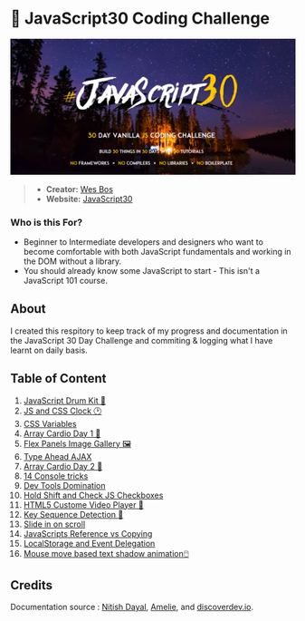 # 🍦 JavaScript30 Coding Challenge
![JavaScript30](./The%2030%20Projects/images/JavaScript30.PNG)

> - **Creator:** [Wes Bos](https://github.com/wesbos)
> - **Website:** [JavaScript30](https://javascript30.com/)

### Who is this For?
- Beginner to Intermediate developers and designers who want to become comfortable with both JavaScript fundamentals and working in the DOM without a library. 
- You should already know some JavaScript to start - This isn't a JavaScript 101 course.

## About
I created this respitory to keep track of my progress and documentation in the JavaScript 30 Day Challenge and commiting & logging what I have learnt on daily basis.

## Table of Content

1. [JavaScript Drum Kit 🥁](https://github.com/Mitzelldone/JavaScript30/tree/main/The%2030%20Projects/01%20-%20JavaScript%20Drum%20Kit)
2. [JS and CSS Clock 🕑](https://github.com/Mitzelldone/JavaScript30/tree/main/The%2030%20Projects/02%20-%20JS%20and%20CSS%20Clock)
3. [CSS Variables](https://github.com/Mitzelldone/JavaScript30/tree/main/The%2030%20Projects/03%20-%20CSS%20Variables)
4. [Array Cardio Day 1 💪](https://github.com/Mitzelldone/JavaScript30/tree/main/The%2030%20Projects/04%20-%20Array%20Cardio%20Day%201)
5. [Flex Panels Image Gallery 🖼️](https://github.com/Mitzelldone/JavaScript30/tree/main/The%2030%20Projects/05%20-%20Flex%20Panel%20Gallery)
6. [Type Ahead AJAX](https://github.com/Mitzelldone/JavaScript30/tree/main/The%2030%20Projects/06%20-%20Type%20Ahead)
7. [Array Cardio Day 2 💪](https://github.com/Mitzelldone/JavaScript30/tree/main/The%2030%20Projects/07%20-%20Array%20Cardio%20Day%202)
8. [14 Console tricks](https://github.com/Mitzelldone/JavaScript30/tree/main/The%2030%20Projects/08%20-%20Fun%20with%20HTML5%20Canvas)
9. [Dev Tools Domination](https://github.com/Mitzelldone/JavaScript30/tree/main/The%2030%20Projects/09%20-%20Dev%20Tools%20Domination)
10. [Hold Shift and Check JS Checkboxes](https://github.com/Mitzelldone/JavaScript30/tree/main/The%2030%20Projects/10%20-%20Hold%20Shift%20and%20Check%20%20JS%20Checkboxes)
11. [HTML5 Custome Video Player 🐰](https://github.com/Mitzelldone/JavaScript30/tree/main/The%2030%20Projects/11%20-%20Custom%20Video%20Player)
12. [Key Sequence Detection 🦄](https://github.com/Mitzelldone/JavaScript30/tree/main/The%2030%20Projects/12%20-%20Key%20Sequence%20Detection)
13. [Slide in on scroll](https://github.com/Mitzelldone/JavaScript30/tree/main/The%2030%20Projects/13%20-%20Slide%20in%20on%20Scroll)
14. [JavaScripts Reference vs Copying](https://github.com/Mitzelldone/JavaScript30/blob/main/The%2030%20Projects/14%20-%20JavaScript%20References%20VS%20Copying/readme.md)
15. [LocalStorage and Event Delegation](https://github.com/Mitzelldone/JavaScript30/tree/main/The%2030%20Projects/15%20-%20Local%20Storage%20and%20Event%20Delegation)
16. [Mouse move based text shadow animation🖱️](https://github.com/Mitzelldone/JavaScript30/tree/main/The%2030%20Projects/16%20-%20Mouse%20Move%20Shadow)
## Credits
Documentation source : [Nitish Dayal](https://github.com/nitishdayal/JavaScript30), [Amelie](https://github.com/amelieyeh/JS30), and [discoverdev.io](https://www.discoverdev.io/blog/series/js30/). 
